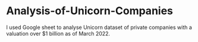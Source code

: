 # Analysis-of-Unicorn-Companies
I used Google sheet to analyse Unicorn dataset of private companies with a valuation over $1 billion as of March 2022.
